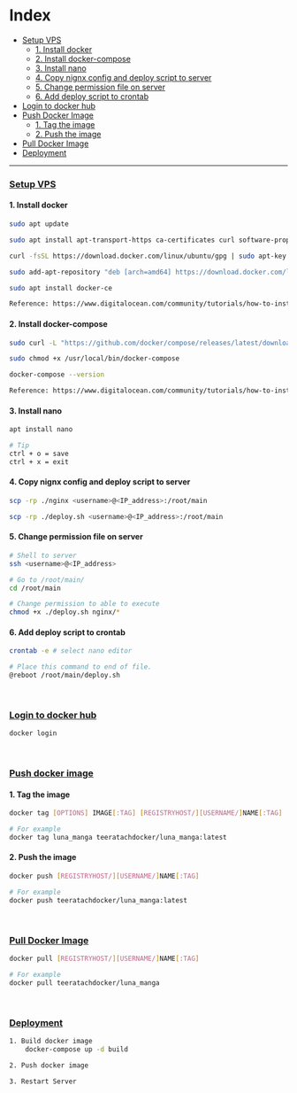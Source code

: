 ﻿# Index

- [Setup VPS](#setup-vps)
  - [1. Install docker](#1-install-docker)
  - [2. Install docker-compose](#2-install-docker-compose)
  - [3. Install nano](#3-install-nano)
  - [4. Copy nignx config and deploy script to server](#4-copy-nignx-config-and-deploy-script-to-server)
  - [5. Change permission file on server](#5-change-permission-file-on-server)
  - [6. Add deploy script to crontab](#6-add-deploy-script-to-crontab)
- [Login to docker hub](#login-to-docker-hub)
- [Push Docker Image](#push-docker-image)
  - [1. Tag the image](#1-tag-the-image)
  - [2. Push the image](#2-push-the-image)
- [Pull Docker Image](#pull-docker-image)
- [Deployment](#deployment)

---

### [Setup VPS](#index)

#### 1. Install docker

```sh
sudo apt update

sudo apt install apt-transport-https ca-certificates curl software-properties-common

curl -fsSL https://download.docker.com/linux/ubuntu/gpg | sudo apt-key add -

sudo add-apt-repository "deb [arch=amd64] https://download.docker.com/linux/ubuntu focal stable"

sudo apt install docker-ce

Reference: https://www.digitalocean.com/community/tutorials/how-to-install-and-use-docker-on-ubuntu-20-04
```

#### 2. Install docker-compose

```sh
sudo curl -L "https://github.com/docker/compose/releases/latest/download/docker-compose-$(uname -s)-$(uname -m)" -o /usr/local/bin/docker-compose

sudo chmod +x /usr/local/bin/docker-compose

docker-compose --version

Reference: https://www.digitalocean.com/community/tutorials/how-to-install-and-use-docker-compose-on-ubuntu-20-04
```

#### 3. Install nano

```sh
apt install nano

# Tip
ctrl + o = save
ctrl + x = exit
```

#### 4. Copy nignx config and deploy script to server

```sh
scp -rp ./nginx <username>@<IP_address>:/root/main

scp -rp ./deploy.sh <username>@<IP_address>:/root/main
```

#### 5. Change permission file on server

```sh
# Shell to server
ssh <username>@<IP_address>

# Go to /root/main/
cd /root/main

# Change permission to able to execute
chmod +x ./deploy.sh nginx/*
```

#### 6. Add deploy script to crontab

```sh
crontab -e # select nano editor

# Place this command to end of file.
@reboot /root/main/deploy.sh
```

<br/>

### [Login to docker hub](#index)

```sh
docker login
```

<br/>

### [Push docker image](#index)

#### 1. Tag the image

```sh
docker tag [OPTIONS] IMAGE[:TAG] [REGISTRYHOST/][USERNAME/]NAME[:TAG]

# For example
docker tag luna_manga teeratachdocker/luna_manga:latest
```

#### 2. Push the image

```sh
docker push [REGISTRYHOST/][USERNAME/]NAME[:TAG]

# For example
docker push teeratachdocker/luna_manga:latest
```

<br/>

### [Pull Docker Image](#index)

```sh
docker pull [REGISTRYHOST/][USERNAME/]NAME[:TAG]

# For example
docker pull teeratachdocker/luna_manga
```

<br/>

### [Deployment](#index)

```sh
1. Build docker image
    docker-compose up -d build

2. Push docker image

3. Restart Server
```
